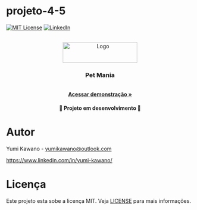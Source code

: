 # projeto-4-5
[![MIT License](https://img.shields.io/github/license/othneildrew/Best-README-Template.svg?style=for-the-badge
)](https://github.com/yumikawano/projeto4-5/blob/main/LICENSE)
[![LinkedIn](https://img.shields.io/badge/-LinkedIn-black.svg?style=for-the-badge&logo=linkedin&colorB=555)](https://www.linkedin.com/in/yumi-kawano/)


<br />
<div align="center">
    <a href="https://sad-cori-ec4c3e.netlify.app/">
    <img src="" alt="Logo" width="200" height="55">
  </a>

  <h3 align="center">Pet Mania</h3>

  <p align="center">
    <!-- Catálogo de produtos do Pet Mania onde o cliente pode se cadastrar e selecionar os produtos desejados para compras com maior comodidade. -->
    <br />
    <a href=""><strong>Acessar demonstração »</strong></a>
  </p>

  <h4 align="center"> 
    🚧  Projeto em desenvolvimento  🚧
  </h4>
</div>


# Autor
Yumi Kawano - yumikawano@outlook.com

https://www.linkedin.com/in/yumi-kawano/


# Licença

Este projeto esta sobe a licença MIT. Veja [LICENSE](https://github.com/yumikawano/projeto4-5/blob/main/LICENSE) para mais informações.